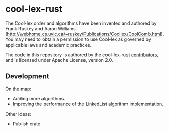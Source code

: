 # cool-lex-rust

The Cool-lex order and algorithms have been invented and authored by Frank Ruskey and Aaron Williams (<http://webhome.cs.uvic.ca/~ruskey/Publications/Coollex/CoolComb.html>).
You may need to obtain a permission to use Cool-lex as governed by applicable laws and academic practices.

The code in this repository is authored by the cool-lex-rust [contributors](CONTRIBUTORS), and is licensed under Apache License, version 2.0.

## Development

On the map:

* Adding more algorithms.
* Improving the performance of the LinkedList algorithm implementation.

Other ideas:

* Publish crate.
